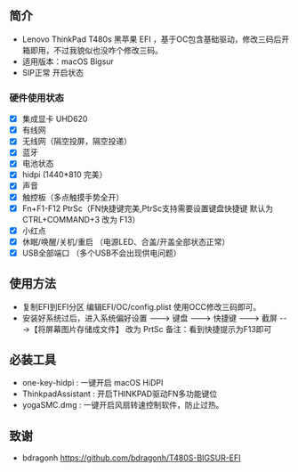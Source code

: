 ## 简介

- Lenovo ThinkPad T480s 黑苹果 EFI ，基于OC包含基础驱动，修改三码后开箱即用，不过我貌似也没咋个修改三码。
- 适用版本：macOS Bigsur  
- SIP正常 开启状态

### 硬件使用状态

* [x] 集成显卡 UHD620
* [x] 有线网
* [x] 无线网（隔空投屏，隔空投递）
* [x] 蓝牙 
* [x] 电池状态 
* [x] hidpi (1440*810 完美）
* [x] 声音
* [x] 触控板（多点触摸手势全开）
* [x] Fn+F1-F12 PtrSc（FN快捷键完美,PtrSc支持需要设置键盘快捷键 默认为CTRL+COMMAND+3 改为 F13）
* [x] 小红点
* [x] 休眠/唤醒/关机/重启 （电源LED、合盖/开盖全部状态正常）
* [x] USB全部端口 （多个USB不会出现供电问题）

## 使用方法

- 复制EFI到EFI分区 编辑EFI/OC/config.plist 使用OCC修改三码即可。
- 安装好系统过后，进入系统偏好设置 ---> 键盘 ---> 快捷键 ---> 截屏 --->【将屏幕图片存储成文件】 改为 PrtSc 备注：看到快捷提示为F13即可

## 必装工具 

- one-key-hidpi : 一键开启 macOS HiDPI
- ThinkpadAssistant : 开启THINKPAD驱动FN多功能键位
- yogaSMC.dmg : 一键开启风扇转速控制软件，防止过热。
## 致谢

- bdragonh https://github.com/bdragonh/T480S-BIGSUR-EFI
